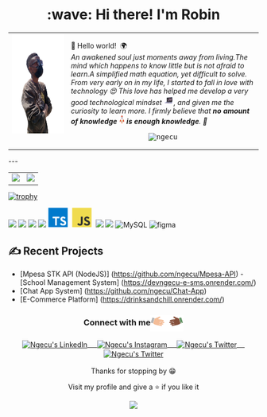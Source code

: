 
<h1 align="center">:wave: Hi there! I'm Robin</h1>

<div align="center">




</div>

<table cellpadding="0">
  <tr style="padding: 0">
    <!-- GitHub Stats Card -->  
    <td valign="top"><img height="200" width="600" src="./me.png"/></td>
    <!-- GitHub Top Language Card -->
    <td valign="top">
	    
👋  Hello world!&nbsp;  🌍
	    <br/>
	  <em>An awakened soul just moments away from living.The mind which happens to know little but is not afraid to learn.A simplified math equation, yet difficult to solve.
	<br/>
	From very early on in my life, I started to fall in love with technology 😍 This love has helped me develop a very good technological mindset <img src="https://github.com/ngecu/ngecu/blob/master/laptop.gif" height="20px"/>, and given me the curiosity to learn more. I firmly believe that **no amount of knowledge <img src="https://github.com/ngecu/ngecu/blob/master/rocket (1).gif" height="18px"> is enough knowledge**. 🧠</em>
	    <p align = "center"> <samp> <img src = "https://komarev.com/ghpvc/?username=ngecu" alt = "ngecu" /> </samp> </p>
	  </td>
  </tr>
</table>
---



<table cellpadding="0">
  <tr style="padding: 0">
    <!-- GitHub Stats Card -->  
    <td valign="top"><img height="200" src="https://github-readme-stats.vercel.app/api?username=ngecu&count_private=true&show_icons=true&theme=tokyonight&hide_border=true&custom_title=My%20GitHub%20Stats"/></td>
    <!-- GitHub Top Language Card -->
    <td valign="top"><img height="200" src="https://github-readme-stats.vercel.app/api/top-langs/?username=snsakib&langs_count=6&layout=compact&theme=tokyonight&hide_border=true&hide=HTML&custom_title=Top%20Languages"/></td>
  </tr>

</table>

[![trophy](https://github-profile-trophy.vercel.app/?username=ngecu&row=1&theme=onedark)](https://github.com/ngecu/github-profile-trophy)


<div>
<img height="50" src="https://www.vectorlogo.zone/logos/git-scm/git-scm-ar21.svg">
 <img height="50" src="https://www.vectorlogo.zone/logos/python/python-ar21.svg"/>
<img height="50" src="https://www.vectorlogo.zone/logos/reactjs/reactjs-ar21.svg"/>
<img height="50" src="https://www.vectorlogo.zone/logos/djangoproject/djangoproject-icon.svg"/>
 <img src="https://github.com/devicons/devicon/blob/master/icons/typescript/typescript-original.svg"  title="Typescript" alt="Typescript" width="40" height="40"/>&nbsp;
  <img src="https://github.com/devicons/devicon/blob/master/icons/javascript/javascript-original.svg" title="JavaScript" alt="JavaScript" width="40" height="40"/>&nbsp;
 <img height="50" src="https://www.vectorlogo.zone/logos/php/php-horizontal.svg"/>
  <img src="https://www.vectorlogo.zone/logos/nodejs/nodejs-ar21.svg">
  <img src="https://www.vectorlogo.zone/logos/mysql/mysql-ar21.svg" title="MySQL"  alt="MySQL" height="50"/>
    <img src="https://www.vectorlogo.zone/logos/figma/figma-icon.svg" title="figma"  alt="figma" height="50"/>


 
 
</div>

## ✍️ Recent Projects

- [Mpesa STK API (NodeJS)] (https://github.com/ngecu/Mpesa-API)
-[School Management System] (https://devngecu-e-sms.onrender.com/)
- [Chat App System] (https://github.com/ngecu/Chat-App)
- [E-Commerce Platform] (https://drinksandchill.onrender.com/) 



<div align="center">
  <h3 align="center">Connect with me<img align="center" src="https://github.com/ngecu/ngecu/blob/master/handshake.gif" height="33px" /></h3> 
</div>
<p align="center">
 <a href="https://www.linkedin.com/in/robinson-ngecu-6a037688/" target="blank">
  <img align="center" alt="Ngecu's LinkedIn" width="30px" src="https://www.vectorlogo.zone/logos/linkedin/linkedin-icon.svg" /> &nbsp; &nbsp;
 </a>
 <a href="https://www.instagram.com/devngecu/" target="blank">
  <img align="center" alt="Ngecu's Instagram" width="30px" src="https://www.vectorlogo.zone/logos/instagram/instagram-icon.svg" /> &nbsp; &nbsp;
 </a>
 <a href="https://twitter.com/_ngecu_" target="blank">
  <img align="center" alt="Ngecu's Twitter" width="30px" src="https://www.vectorlogo.zone/logos/twitter/twitter-official.svg" /> &nbsp; &nbsp;
 </a>
 <a href="https://www.youtube.com/channel/UCUEr3z34uxW_3r0ruUxqzkw" target="blank">
  <img align="center" alt="Ngecu's Twitter" width="30px" src="https://www.vectorlogo.zone/logos/youtube/youtube-icon.svg" />
 </a> 
  <br/>
  <br/>
  Thanks for stopping by 😁<br/>
</p>
<div align="center">
Visit my profile and give a ⭐️ if you like it</p>
</div>

<div align="center"><img src="https://spotify-github-profile.vercel.app/api/view?uid=314lxi324wwz4uezxas7mlppawai&cover_image=true&theme=default" /></div>  
